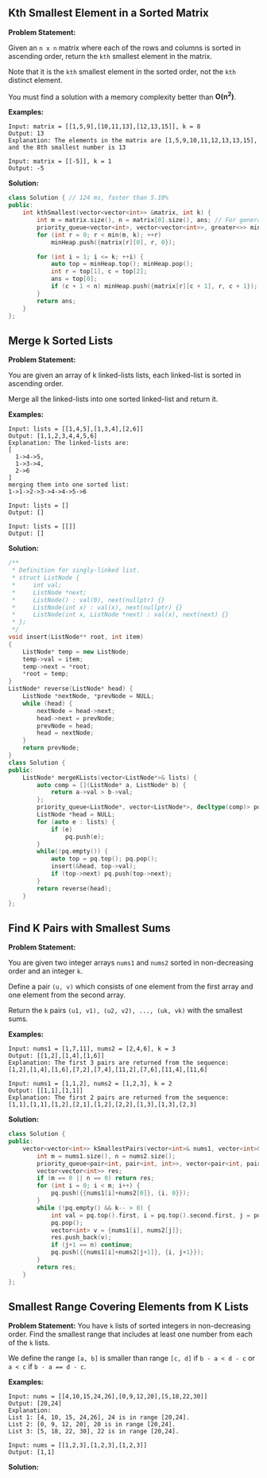 ## Kth Smallest Element in a Sorted Matrix

**Problem Statement:**

Given an `n x n` matrix where each of the rows and columns is sorted in ascending order, return the `kth` smallest element in the matrix.

Note that it is the `kth` smallest element in the sorted order, not the `kth` distinct element.

You must find a solution with a memory complexity better than **O(n<sup>2</sup>)**.

**Examples:**
```
Input: matrix = [[1,5,9],[10,11,13],[12,13,15]], k = 8
Output: 13
Explanation: The elements in the matrix are [1,5,9,10,11,12,13,13,15], and the 8th smallest number is 13
```
```
Input: matrix = [[-5]], k = 1
Output: -5
```

**Solution:**
```cpp
class Solution { // 124 ms, faster than 5.10%
public:
    int kthSmallest(vector<vector<int>> &matrix, int k) {
        int m = matrix.size(), n = matrix[0].size(), ans; // For general, the matrix need not be a square
        priority_queue<vector<int>, vector<vector<int>>, greater<>> minHeap;
        for (int r = 0; r < min(m, k); ++r)
            minHeap.push({matrix[r][0], r, 0});

        for (int i = 1; i <= k; ++i) {
            auto top = minHeap.top(); minHeap.pop();
            int r = top[1], c = top[2];
            ans = top[0];
            if (c + 1 < n) minHeap.push({matrix[r][c + 1], r, c + 1});
        }
        return ans;
    }
};
```

## Merge k Sorted Lists

**Problem Statement:**

You are given an array of k linked-lists lists, each linked-list is sorted in ascending order.

Merge all the linked-lists into one sorted linked-list and return it.

**Examples:**
```
Input: lists = [[1,4,5],[1,3,4],[2,6]]
Output: [1,1,2,3,4,4,5,6]
Explanation: The linked-lists are:
[
  1->4->5,
  1->3->4,
  2->6
]
merging them into one sorted list:
1->1->2->3->4->4->5->6
```
```
Input: lists = []
Output: []
```
```
Input: lists = [[]]
Output: []
```

**Solution:**
```cpp
/**
 * Definition for singly-linked list.
 * struct ListNode {
 *     int val;
 *     ListNode *next;
 *     ListNode() : val(0), next(nullptr) {}
 *     ListNode(int x) : val(x), next(nullptr) {}
 *     ListNode(int x, ListNode *next) : val(x), next(next) {}
 * };
 */
void insert(ListNode** root, int item) 
{ 
    ListNode* temp = new ListNode; 
    temp->val = item; 
    temp->next = *root; 
    *root = temp; 
} 
ListNode* reverse(ListNode* head) {
    ListNode *nextNode, *prevNode = NULL;
    while (head) {
        nextNode = head->next;
        head->next = prevNode;
        prevNode = head;
        head = nextNode;
    }
    return prevNode;
}
class Solution {
public:
    ListNode* mergeKLists(vector<ListNode*>& lists) {
        auto comp = [](ListNode* a, ListNode* b) {
            return a->val > b->val;
        };
        priority_queue<ListNode*, vector<ListNode*>, decltype(comp)> pq(comp);
        ListNode *head = NULL;
        for (auto e : lists) {
            if (e)
                pq.push(e);
        }
        while(!pq.empty()) {
            auto top = pq.top(); pq.pop();
            insert(&head, top->val);
            if (top->next) pq.push(top->next);
        }
        return reverse(head);
    }
};
```

## Find K Pairs with Smallest Sums

**Problem Statement:**

You are given two integer arrays `nums1` and `nums2` sorted in non-decreasing order and an integer `k`.

Define a pair `(u, v)` which consists of one element from the first array and one element from the second array.

Return the `k` pairs `(u1, v1), (u2, v2), ..., (uk, vk)` with the smallest sums.


**Examples:**
```
Input: nums1 = [1,7,11], nums2 = [2,4,6], k = 3
Output: [[1,2],[1,4],[1,6]]
Explanation: The first 3 pairs are returned from the sequence:
[1,2],[1,4],[1,6],[7,2],[7,4],[11,2],[7,6],[11,4],[11,6]
```
```
Input: nums1 = [1,1,2], nums2 = [1,2,3], k = 2
Output: [[1,1],[1,1]]
Explanation: The first 2 pairs are returned from the sequence:
[1,1],[1,1],[1,2],[2,1],[1,2],[2,2],[1,3],[1,3],[2,3]
```


**Solution:**
```cpp
class Solution {
public:
    vector<vector<int>> kSmallestPairs(vector<int>& nums1, vector<int>& nums2, int k) {
        int m = nums1.size(), n = nums2.size();
        priority_queue<pair<int, pair<int, int>>, vector<pair<int, pair<int, int>>>, greater<pair<int, pair<int, int>>>> pq;
        vector<vector<int>> res;
        if (m == 0 || n == 0) return res;
        for (int i = 0; i < m; i++) {
            pq.push({{nums1[i]+nums2[0]}, {i, 0}});
        }
        while (!pq.empty() && k-- > 0) {
            int val = pq.top().first, i = pq.top().second.first, j = pq.top().second.second;
            pq.pop();
            vector<int> v = {nums1[i], nums2[j]};
            res.push_back(v);
            if (j+1 == n) continue;
            pq.push({{nums1[i]+nums2[j+1]}, {i, j+1}});
        }
        return res;
    }
};
```

## Smallest Range Covering Elements from K Lists

**Problem Statement:**
You have `k` lists of sorted integers in non-decreasing order. Find the smallest range that includes at least one number from each of the `k` lists.

We define the range `[a, b]` is smaller than range `[c, d]` if `b - a < d - c` or `a < c` if `b - a == d - c`.


**Examples:**
```
Input: nums = [[4,10,15,24,26],[0,9,12,20],[5,18,22,30]]
Output: [20,24]
Explanation: 
List 1: [4, 10, 15, 24,26], 24 is in range [20,24].
List 2: [0, 9, 12, 20], 20 is in range [20,24].
List 3: [5, 18, 22, 30], 22 is in range [20,24].
```
```
Input: nums = [[1,2,3],[1,2,3],[1,2,3]]
Output: [1,1]
```

**Solution:**
```cpp
```
